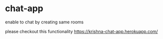# chat-app
enable to chat by creating same rooms  

please checkout this functionality
https://krishna-chat-app.herokuapp.com/
